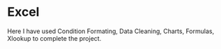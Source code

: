 # Excel
Here I have used Condition Formating, Data Cleaning, Charts, Formulas, Xlookup to complete the project.
